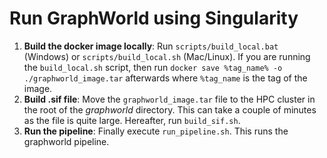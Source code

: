 # Run GraphWorld using Singularity
1. **Build the docker image locally**: Run `scripts/build_local.bat` (Windows) or `scripts/build_local.sh` (Mac/Linux). If you are running the `build_local.sh` script, then run `docker save %tag_name% -o ./graphworld_image.tar` afterwards where `%tag_name` is the tag of the image.
2. **Build .sif file**: Move the `graphworld_image.tar` file to the HPC cluster in the root of the _graphworld_ directory. This can take a couple of minutes as the file is quite large. Hereafter, run `build_sif.sh`.
3. **Run the pipeline**: Finally execute `run_pipeline.sh`. This runs the graphworld pipeline.
